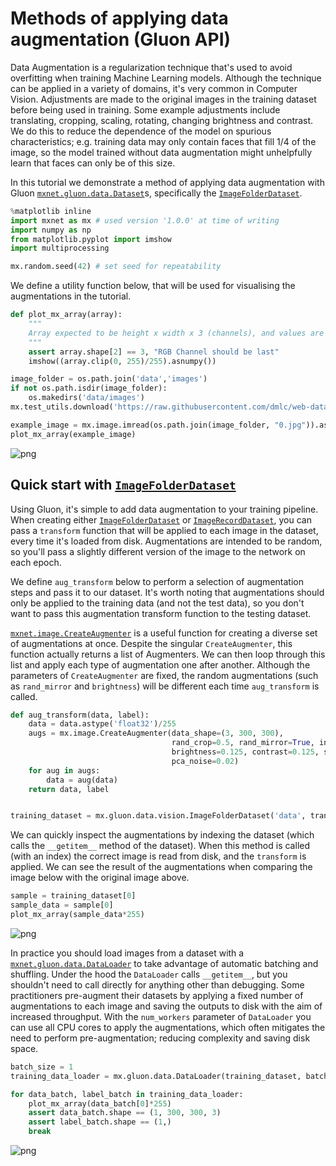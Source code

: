 # Methods of applying data augmentation (Gluon API)

Data Augmentation is a regularization technique that's used to avoid overfitting when training Machine Learning models. Although the technique can be applied in a variety of domains, it's very common in Computer Vision. Adjustments are made to the original images in the training dataset before being used in training. Some example adjustments include translating, cropping, scaling, rotating, changing brightness and contrast. We do this to reduce the dependence of the model on spurious characteristics; e.g. training data may only contain faces that fill 1/4 of the image, so the model trained without data augmentation might unhelpfully learn that faces can only be of this size.

In this tutorial we demonstrate a method of applying data augmentation with Gluon [`mxnet.gluon.data.Dataset`](https://mxnet.incubator.apache.org/api/python/gluon/data.html#mxnet.gluon.data.Dataset)s, specifically the [`ImageFolderDataset`](https://mxnet.incubator.apache.org/api/python/gluon/data.html#mxnet.gluon.data.vision.datasets.ImageFolderDataset).

```python
%matplotlib inline
import mxnet as mx # used version '1.0.0' at time of writing
import numpy as np
from matplotlib.pyplot import imshow
import multiprocessing

mx.random.seed(42) # set seed for repeatability
```

We define a utility function below, that will be used for visualising the augmentations in the tutorial.


```python
def plot_mx_array(array):
    """
    Array expected to be height x width x 3 (channels), and values are floats between 0 and 255.
    """
    assert array.shape[2] == 3, "RGB Channel should be last"
    imshow((array.clip(0, 255)/255).asnumpy())
```

```python
image_folder = os.path.join('data','images')
if not os.path.isdir(image_folder):
    os.makedirs('data/images')
mx.test_utils.download('https://raw.githubusercontent.com/dmlc/web-data/master/mxnet/doc/tutorials/data_aug/inputs/0.jpg', image_folder)
```

```python
example_image = mx.image.imread(os.path.join(image_folder, "0.jpg")).astype("float32")
plot_mx_array(example_image)
```


![png](https://raw.githubusercontent.com/dmlc/web-data/master/mxnet/doc/tutorials/data_aug/outputs/use/output_5_0.png)<!--notebook-skip-line-->


## Quick start with [`ImageFolderDataset`](https://mxnet.incubator.apache.org/api/python/gluon/data.html#mxnet.gluon.data.vision.datasets.ImageFolderDataset)

Using Gluon, it's simple to add data augmentation to your training pipeline. When creating either [`ImageFolderDataset`](https://mxnet.incubator.apache.org/api/python/gluon/data.html#mxnet.gluon.data.vision.datasets.ImageFolderDataset) or [`ImageRecordDataset`](https://mxnet.incubator.apache.org/api/python/gluon/data.html#mxnet.gluon.data.vision.datasets.ImageRecordDataset), you can pass a `transform` function that will be applied to each image in the dataset, every time it's loaded from disk. Augmentations are intended to be random, so you'll pass a slightly different version of the image to the network on each epoch.

We define `aug_transform` below to perform a selection of augmentation steps and pass it to our dataset. It's worth noting that augmentations should only be applied to the training data (and not the test data), so you don't want to pass this augmentation transform function to the testing dataset.

[`mxnet.image.CreateAugmenter`](https://mxnet.incubator.apache.org/api/python/image/image.html?highlight=createaugmenter#mxnet.image.CreateAugmenter) is a useful function for creating a diverse set of augmentations at once. Despite the singular `CreateAugmenter`, this function actually returns a list of Augmenters. We can then loop through this list and apply each type of augmentation one after another. Although the parameters of `CreateAugmenter` are fixed, the random augmentations (such as `rand_mirror` and `brightness`) will be different each time `aug_transform` is called.


```python
def aug_transform(data, label):
    data = data.astype('float32')/255
    augs = mx.image.CreateAugmenter(data_shape=(3, 300, 300),
                                    rand_crop=0.5, rand_mirror=True, inter_method=10,
                                    brightness=0.125, contrast=0.125, saturation=0.125,
                                    pca_noise=0.02)
    for aug in augs:
        data = aug(data)
    return data, label


training_dataset = mx.gluon.data.vision.ImageFolderDataset('data', transform=aug_transform)
```


We can quickly inspect the augmentations by indexing the dataset (which calls the `__getitem__` method of the dataset). When this method is called (with an index) the correct image is read from disk, and the `transform` is applied. We can see the result of the augmentations when comparing the image below with the original image above.


```python
sample = training_dataset[0]
sample_data = sample[0]
plot_mx_array(sample_data*255)
```


![png](https://raw.githubusercontent.com/dmlc/web-data/master/mxnet/doc/tutorials/data_aug/outputs/use/output_10_0.png)<!--notebook-skip-line-->


In practice you should load images from a dataset with a [`mxnet.gluon.data.DataLoader`](https://mxnet.incubator.apache.org/api/python/gluon/data.html?highlight=dataloader#mxnet.gluon.data.DataLoader) to take advantage of automatic batching and shuffling. Under the hood the `DataLoader` calls `__getitem__`, but you shouldn't need to call directly for anything other than debugging. Some practitioners pre-augment their datasets by applying a fixed number of augmentations to each image and saving the outputs to disk with the aim of increased throughput. With the `num_workers` parameter of `DataLoader` you can use all CPU cores to apply the augmentations, which often mitigates the need to perform pre-augmentation; reducing complexity and saving disk space.


```python
batch_size = 1
training_data_loader = mx.gluon.data.DataLoader(training_dataset, batch_size=1, shuffle=True)

for data_batch, label_batch in training_data_loader:
    plot_mx_array(data_batch[0]*255)
    assert data_batch.shape == (1, 300, 300, 3)
    assert label_batch.shape == (1,)
    break
```


![png](https://raw.githubusercontent.com/dmlc/web-data/master/mxnet/doc/tutorials/data_aug/outputs/use/output_12_1.png)<!--notebook-skip-line-->

<!-- INSERT SOURCE DOWNLOAD BUTTONS -->
